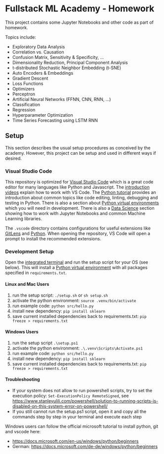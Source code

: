 # Fullstack ML Academy - Homework

This project contains some Jupyter Notebooks and other code as part of homework.

Topics include:

* Exploratory Data Analysis
* Correlation vs. Causation
* Confusion Matrix, Sensitivity & Specificity, ...
* Dimensionality Reduction, Principal Component Analysis
* t-distributed Stochastic Neighbor Embedding (t-SNE)
* Auto Encoders & Embeddings
* Gradient Descent
* Loss Functions
* Optimizers
* Perceptron
* Artificial Neural Networks (FFNN, CNN, RNN, ...)
* Classification
* Regression
* Hyperparameter Optimization
* Time Series Forecasting using LSTM RNN

## Setup

This section describes the usual setup procedures as conceived by the academy. However, this project can be setup and used in different ways if desired.

### Visual Studio Code

This repository is optimized for [Visual Studio Code](https://code.visualstudio.com/) which is a great code editor for many languages like Python and Javascript. The [introduction videos](https://code.visualstudio.com/docs/getstarted/introvideos) explain how to work with VS Code. The [Python tutorial](https://code.visualstudio.com/docs/python/python-tutorial) provides an introduction about common topics like code editing, linting, debugging and testing in Python. There is also a section about [Python virtual environments](https://code.visualstudio.com/docs/python/environments) which you will need in development. There is also a [Data Science](https://code.visualstudio.com/docs/datascience/overview) section showing how to work with Jupyter Notebooks and common Machine Learning libraries.

The `.vscode` directory contains configurations for useful extensions like [GitLens](https://marketplace.visualstudio.com/items?itemName=eamodio.gitlens0) and [Python](https://marketplace.visualstudio.com/items?itemName=ms-python.python). When opening the repository, VS Code will open a prompt to install the recommended extensions.

### Development Setup

Open the [integrated terminal](https://code.visualstudio.com/docs/editor/integrated-terminal) and run the setup script for your OS (see below). This will install a [Python virtual environment](https://docs.python.org/3/library/venv.html) with all packages specified in `requirements.txt`.

#### Linux and Mac Users

1. run the setup script: `./setup.sh` or `sh setup.sh`
2. activate the python environment: `source .venv/bin/activate`
3. run example code: `python src/hello.py`
4. install new dependency: `pip install sklearn`
5. save current installed dependencies back to requirements.txt: `pip freeze > requirements.txt`

#### Windows Users

1. run the setup script `.\setup.ps1`
2. activate the python environment: `.\.venv\Scripts\Activate.ps1`
3. run example code: `python src/hello.py`
4. install new dependency: `pip install sklearn`
5. save current installed dependencies back to requirements.txt: `pip freeze > requirements.txt`

#### Troubleshooting

- If your system does not allow to run powershell scripts, try to set the execution policy: `Set-ExecutionPolicy RemoteSigned`, see https://www.stanleyulili.com/powershell/solution-to-running-scripts-is-disabled-on-this-system-error-on-powershell/
- If you still cannot run the setup.ps1 script, open it and copy all the commands step by step in your terminal and execute each step

Windows users can follow the official microsoft tutorial to install python, git and vscode here:

- ​​https://docs.microsoft.com/en-us/windows/python/beginners
- German: https://docs.microsoft.com/de-de/windows/python/beginners
